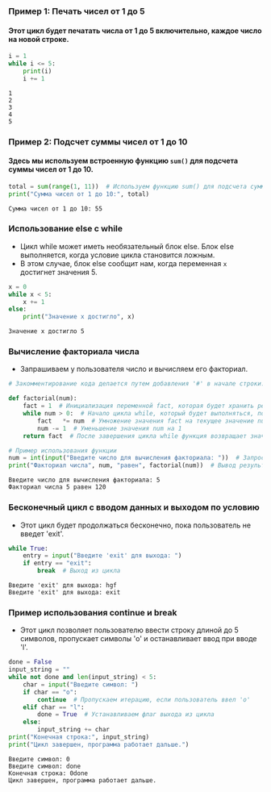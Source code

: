 ### Пример 1: Печать чисел от 1 до 5
#### Этот цикл будет печатать числа от 1 до 5 включительно, каждое число на новой строке.


```python
i = 1
while i <= 5:
    print(i)
    i += 1
```

    1
    2
    3
    4
    5
    

### Пример 2: Подсчет суммы чисел от 1 до 10
#### Здесь мы используем встроенную функцию `sum()` для подсчета суммы чисел от 1 до 10.


```python
total = sum(range(1, 11))  # Используем функцию sum() для подсчета суммы
print("Сумма чисел от 1 до 10:", total)
```

    Сумма чисел от 1 до 10: 55
    

### Использование else с while
- Цикл while может иметь необязательный блок else. Блок else выполняется, когда условие цикла становится ложным.
- В этом случае, блок else сообщит нам, когда переменная `x` достигнет значения 5.


```python
x = 0
while x < 5:
    x += 1
else:
    print("Значение x достигло", x)
```

    Значение x достигло 5
    

### Вычисление факториала числа
- Запрашиваем у пользователя число и вычисляем его факториал.


```python
# Закомментирование кода делается путем добавления '#' в начале строки.

def factorial(num):
    fact = 1  # Инициализация переменной fact, которая будет хранить результат вычисления факториала
    while num > 0:  # Начало цикла while, который будет выполняться, пока значение num больше нуля
        fact   *= num  # Умножение значения fact на текущее значение num
        num -= 1  # Уменьшение значения num на 1
    return fact  # После завершения цикла while функция возвращает значение переменной fact, которое является результатом вычисления факториала для введенного числа

# Пример использования функции
num = int(input("Введите число для вычисления факториала: "))  # Запрос у пользователя ввода числа, которое нужно использовать для вычисления факториала
print("Факториал числа", num, "равен", factorial(num))  # Вывод результата работы функции factorial

```

    Введите число для вычисления факториала: 5
    Факториал числа 5 равен 120
    

### Бесконечный цикл с вводом данных и выходом по условию
- Этот цикл будет продолжаться бесконечно, пока пользователь не введет 'exit'.


```python
while True:
    entry = input("Введите 'exit' для выхода: ")
    if entry == "exit":
        break  # Выход из цикла
```

    Введите 'exit' для выхода: hgf
    Введите 'exit' для выхода: exit
    

### Пример использования continue и break
- Этот цикл позволяет пользователю ввести строку длиной до 5 символов, пропускает символы 'o' и останавливает ввод при вводе 'l'.


```python
done = False
input_string = ""
while not done and len(input_string) < 5:
    char = input("Введите символ: ")
    if char == "o":
        continue  # Пропускаем итерацию, если пользователь ввел 'o'
    elif char == "l":
        done = True  # Устанавливаем флаг выхода из цикла
    else:
        input_string += char
print("Конечная строка:", input_string)
print("Цикл завершен, программа работает дальше.")
```

    Введите символ: 0
    Введите символ: done
    Конечная строка: 0done
    Цикл завершен, программа работает дальше.
    
